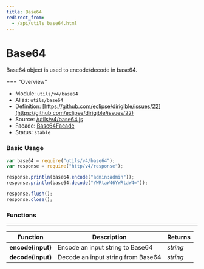 ```yaml
---
title: Base64
redirect_from:
  - /api/utils_base64.html
---
```


Base64
===

Base64 object is used to encode/decode in base64.

=== "Overview"
- Module: `utils/v4/base64`
- Alias: `utils/base64`
- Definition: [https://github.com/eclipse/dirigible/issues/22](https://github.com/eclipse/dirigible/issues/22)
- Source: [/utils/v4/base64.js](https://github.com/dirigiblelabs/api-utils/blob/master/utils/v4/base64.js)
- Facade: [Base64Facade](https://github.com/eclipse/dirigible/blob/master/api/api-facade/api-utils/src/main/java/org/eclipse/dirigible/api/v3/utils/Base64Facade.java)
- Status: `stable`

### Basic Usage

```javascript
var base64 = require("utils/v4/base64");
var response = require("http/v4/response");

response.println(base64.encode("admin:admin"));
response.println(base64.decode("YWRtaW46YWRtaW4="));

response.flush();
response.close();
```

### Functions

---

Function     | Description | Returns
------------ | ----------- | --------
**encode(input)**   | Encode an input string to Base64 | *string*
**decode(input)**   | Decode an input string from Base64 | *string*
